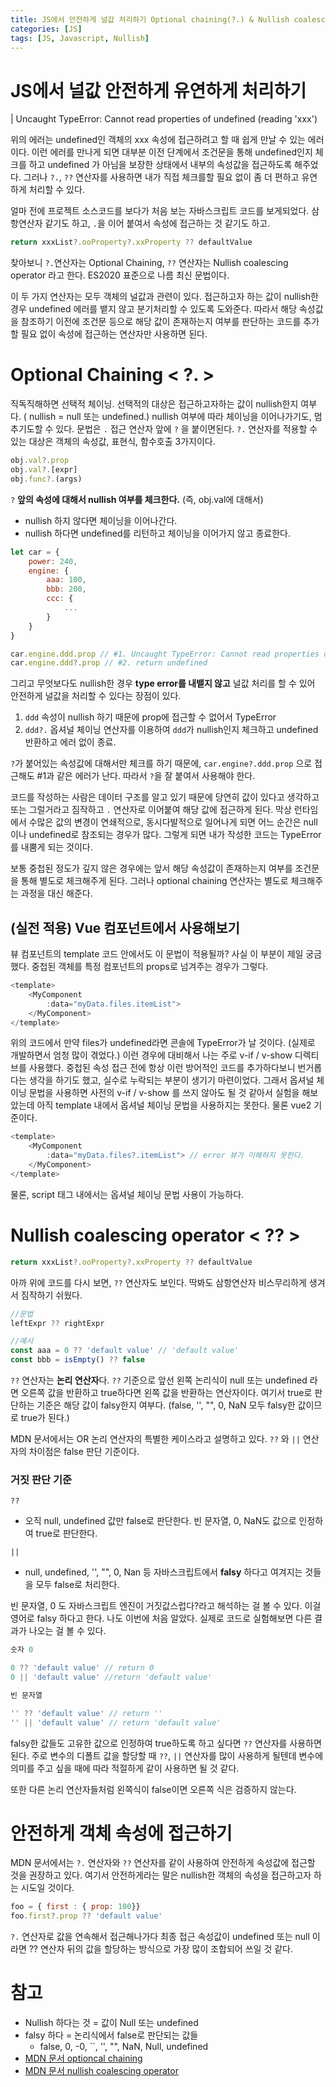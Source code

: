 ```yaml
---
title: JS에서 안전하게 널값 처리하기 Optional chaining(?.) & Nullish coalescing operator (??)
categories: [JS]
tags: [JS, Javascript, Nullish]
---
```



# JS에서 널값 안전하게 유연하게 처리하기 

| Uncaught TypeError: Cannot read properties of undefined (reading 'xxx')

위의 에러는 undefined인 객체의 xxx 속성에 접근하려고 할 때 쉽게 만날 수 있는 에러이다. 이런 에러를 만나게 되면 대부분 이전 단계에서 조건문을 통해 undefined인지 체크를 하고 undefined 가 아님을 보장한 상태에서 내부의 속성값을 접근하도록 해주었다. 그러나 `?.`, `??` 연산자를 사용하면 내가 직접 체크를할 필요 없이 좀 더 편하고 유연하게 처리할 수 있다. 

얼마 전에 프로젝트 소스코드를 보다가 처음 보는 자바스크립트 코드를 보게되었다. 삼항연산자 같기도 하고, `.`을 이어 붙여서 속성에 접근하는 것 같기도 하고. 

```javascript
return xxxList?.ooProperty?.xxProperty ?? defaultValue
```

찾아보니 `?.`연산자는 Optional Chaining, `??` 연산자는 Nullish coalescing operator 라고 한다. ES2020 표준으로 나름 최신 문법이다. 

이 두 가지 연산자는 모두 객체의 널값과 관련이 있다. 접근하고자 하는 값이 nullish한 경우 undefined 에러를 뱉지 않고 분기처리할 수 있도록 도와준다. 따라서 해당 속성값을 참조하기 이전에 조건문 등으로 해당 값이 존재하는지 여부를 판단하는 코드를 추가할 필요 없이 속성에 접근하는 연산자만 사용하면 된다. 
# Optional Chaining < ?. >

직독직해하면 선택적 체이닝. 선택적의 대상은 접근하고자하는 값이 nullish한지 여부다. ( nullish = null 또는 undefined.)
nullish 여부에 따라 체이닝을 이어나가기도, 멈추기도할 수 있다.
문법은 `.` 접근 연산자 앞에 `?` 을 붙이면된다. `?.` 연산자를 적용할 수 있는 대상은 객체의 속성값, 표현식, 함수호출 3가지이다. 

```javascript
obj.val?.prop
obj.val?.[expr]
obj.func?.(args)

``` 
`?` **앞의 속성에 대해서 nullish 여부를 체크한다.** (즉, obj.val에 대해서)
  - nullish 하지 않다면 체이닝을 이어나간다. 
  - nullish 하다면 undefined를 리턴하고 체이닝을 이어가지 않고 종료한다. 

```javascript
let car = { 
    power: 240, 
    engine: {
        aaa: 100, 
        bbb: 200, 
        ccc: {
            ...
        }
    }
}

car.engine.ddd.prop // #1. Uncaught TypeError: Cannot read properties of undefined (reading 'prop') 
car.engine.ddd?.prop // #2. return undefined
```

그리고 무엇보다도 nullish한 경우 **type error를 내뱉지 않고** 널값 처리를 할 수 있어 안전하게 널값을 처리할 수 있다는 장점이 있다. 

1. `ddd` 속성이 nullish 하기 때문에 prop에 접근할 수 없어서 TypeError 
2. `ddd?.` 옵셔널 체이닝 연산자를 이용하여 `ddd`가 nullish인지 체크하고 undefined 반환하고 에러 없이 종료. 

`?`가 붙어있는 속성값에 대해서만 체크를 하기 때문에,
`car.engine?.ddd.prop` 으로 접근해도 #1과 같은 에러가 난다. 따라서 `?`을 잘 붙여서 사용해야 한다. 

코드를 작성하는 사람은 데이터 구조를 알고 있기 때문에 당연히 값이 있다고 생각하고 또는 그럴거라고 짐작하고 `.` 연산자로 이어붙여 해당 값에 접근하게 된다. 막상 런타임에서 수많은 값의 변경이 연쇄적으로, 동시다발적으로 일어나게 되면 어느 순간은 null 이나 undefined로 참조되는 경우가 많다. 그렇게 되면 내가 작성한 코드는 TypeError를 내뿜게 되는 것이다. 

보통 중첩된 정도가 깊지 않은 경우에는 앞서 해당 속성값이 존재하는지 여부를 조건문을 통해 별도로 체크해주게 된다. 그러나 optional chaining 연산자는 별도로 체크해주는 과정을 대신 해준다. 

## (실전 적용) Vue 컴포넌트에서 사용해보기 

뷰 컴포넌트의 template 코드 안에서도 이 문법이 적용될까?
사실 이 부분이 제일 궁금했다. 중첩된 객체를 특정 컴포넌트의 props로 넘겨주는 경우가 그렇다. 

```javascript
<template>
    <MyComponent
        :data="myData.files.itemList">
    </MyComponent>
</template>
```
위의 코드에서 만약 files가 undefined라면 콘솔에 TypeError가 날 것이다. (실제로 개발하면서 엄청 많이 겪었다.) 이런 경우에 대비해서 나는 주로 v-if / v-show 디렉티브를 사용했다. 
중첩된 속성 접근 전에 항상 이런 방어적인 코드를 추가하다보니 번거롭다는 생각을 하기도 했고, 실수로 누락되는 부분이 생기기 마련이었다. 그래서 옵셔널 체이닝 문법을 사용하면 사전의 v-if / v-show 를 쓰지 않아도 될 것 같아서 실험을 해보았는데 아직 template 내에서 옵셔널 체이닝 문법을 사용하지는 못한다. 물론 vue2 기준이다.

```javascript
<template>
    <MyComponent
        :data="myData.files?.itemList"> // error 뷰가 이해하지 못한다.
    </MyComponent>
</template>
```
물론, script 태그 내에서는 옵셔널 체이닝 문법 사용이 가능하다.



# Nullish coalescing operator < ?? > 

```javascript
return xxxList?.ooProperty?.xxProperty ?? defaultValue
```
아까 위에 코드를 다시 보면, `??` 연산자도 보인다. 딱봐도 삼항연산자 비스무리하게 생겨서 짐작하기 쉬웠다. 

```javascript
//문법
leftExpr ?? rightExpr

//예시 
const aaa = 0 ?? 'default value' // 'default value'
const bbb = isEmpty() ?? false
```

`??` 연산자는 **논리 연산자**다. `??` 기준으로 앞선 왼쪽 논리식이 null 또는 undefined 라면 오른쪽 값을 반환하고 true하다면 왼쪽 값을 반환하는 연산자이다. 여기서 true로 판단하는 기준은 해당 값이 falsy한지 여부다. (false, '', "", 0, NaN 모두 falsy한 값이므로 true가 된다.) 

MDN 문서에서는 OR 논리 연산자의 특별한 케이스라고 설명하고 있다. `??` 와 `||` 연산자의 차이점은 false 판단 기준이다.

### 거짓 판단 기준

`??` 
   - 오직 null, undefined 값만 false로 판단한다. 빈 문자열, 0, NaN도 값으로 인정하여 true로 판단한다.

`||`
   - null, undefined, '', "", 0, Nan 등 자바스크립트에서 **falsy** 하다고 여겨지는 것들을 모두 false로 처리한다. 

빈 문자열, 0 도 자바스크립트 엔진이 거짓값스럽다?라고 해석하는 걸 볼 수 있다. 이걸 영어로 falsy 하다고 한다. 나도 이번에 처음 알았다. 실제로 코드로 실험해보면 다른 결과가 나오는 걸 볼 수 있다.

```javascript
숫자 0 

0 ?? 'default value' // return 0
0 || 'default value' //return 'default value'

빈 문자열

'' ?? 'default value' // return ''
'' || 'default value' // return 'default value'

```
falsy한 값들도 고유한 값으로 인정하여 true하도록 하고 싶다면 `??` 연산자를 사용하면 된다. 주로 변수의 디폴트 값을 할당할 때 `??`, `||` 연산자를 많이 사용하게 될텐데 변수에 의미를 주고 싶을 때에 따라 적절하게 같이 사용하면 될 것 같다. 

또한 다른 논리 연산자들처럼 왼쪽식이 false이면 오른쪽 식은 검증하지 않는다.


# 안전하게 객체 속성에 접근하기 
MDN 문서에서는 `?.` 연산자와 `??` 연산자를 같이 사용하여 안전하게 속성값에 접근할 것을 권장하고 있다. 여기서 안전하게라는 말은 nullish한 객체의 속성을 접근하고자 하는 시도일 것이다. 
```javascript
foo = { first : { prop: 100}}
foo.first?.prop ?? 'default value'
```
`?.` 연산자로 값을 연속해서 접근해나가다 최종 접근 속성값이 undefined 또는 null 이라면 ?? 연산자 뒤의 값을 할당하는 방식으로 가장 많이 조합되어 쓰일 것 같다. 


# 참고 
- Nullish 하다는 것 = 값이 Null 또는 undefined 
- falsy 하다 = 논리식에서 false로 판단되는 값들 
  - false, 0, -0, ``, '', "", NaN, Null, undefined
- [MDN 문서 optioncal chaining](https://developer.mozilla.org/en-US/docs/Web/JavaScript/Reference/Operators/Nullish_coalescing)
- [MDN 문서 nullish coalescing operator](https://developer.mozilla.org/en-US/docs/Web/JavaScript/Reference/Operators/Optional_chaining)
